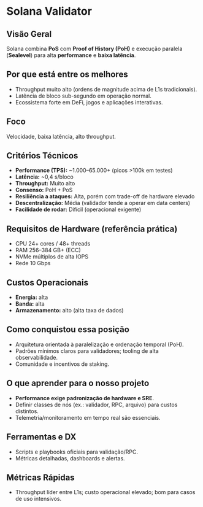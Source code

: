 # Solana Validator

## Visão Geral
Solana combina **PoS** com **Proof of History (PoH)** e execução paralela (**Sealevel**) para alta **performance** e **baixa latência**.

## Por que está entre os melhores
- Throughput muito alto (ordens de magnitude acima de L1s tradicionais).
- Latência de bloco sub-segundo em operação normal.
- Ecossistema forte em DeFi, jogos e aplicações interativas.

## Foco
Velocidade, baixa latência, alto throughput.

## Critérios Técnicos
- **Performance (TPS):** ~1.000–65.000+ (picos >100k em testes)  
- **Latência:** ~0,4 s/bloco  
- **Throughput:** Muito alto  
- **Consenso:** PoH + PoS  
- **Resiliência a ataques:** Alta, porém com trade-off de hardware elevado  
- **Descentralização:** Média (validador tende a operar em data centers)  
- **Facilidade de rodar:** Difícil (operacional exigente)

## Requisitos de Hardware (referência prática)
- CPU 24+ cores / 48+ threads  
- RAM 256–384 GB+ (ECC)  
- NVMe múltiplos de alta IOPS  
- Rede 10 Gbps

## Custos Operacionais
- **Energia:** alta  
- **Banda:** alta  
- **Armazenamento:** alto (alta taxa de dados)

## Como conquistou essa posição
- Arquitetura orientada à paralelização e ordenação temporal (PoH).
- Padrões mínimos claros para validadores; tooling de alta observabilidade.
- Comunidade e incentivos de staking.

## O que aprender para o nosso projeto
- **Performance exige padronização de hardware e SRE**.
- Definir classes de nós (ex.: validador, RPC, arquivo) para custos distintos.
- Telemetria/monitoramento em tempo real são essenciais.

## Ferramentas e DX
- Scripts e playbooks oficiais para validação/RPC.
- Métricas detalhadas, dashboards e alertas.

## Métricas Rápidas
- Throughput líder entre L1s; custo operacional elevado; bom para casos de uso intensivos.
